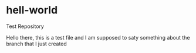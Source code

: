 # hell-world
Test Repository

Hello there, this is a test file and I am supposed to saty something about the branch that I just created
